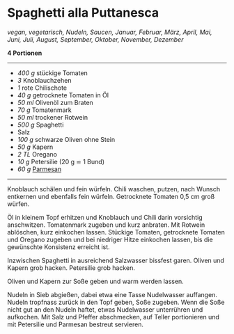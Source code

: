 # Spaghetti alla Puttanesca

*vegan, vegetarisch, Nudeln, Saucen, Januar, Februar, März, April, Mai, Juni, Juli, August, September, Oktober, November, Dezember*

**4 Portionen**

---

- *400 g* stückige Tomaten
- *3* Knoblauchzehen
- *1* rote Chilischote
- *40 g* getrocknete Tomaten in Öl
- *50 ml* Olivenöl zum Braten
- *70 g* Tomatenmark
- *50 ml* trockener Rotwein
- *500 g* Spaghetti
- Salz
- *100 g* schwarze Oliven ohne Stein
- *50 g* Kapern
- *2 TL* Oregano
- *10 g* Petersilie (20 g ⋍ 1 Bund)
- *60 g* [Parmesan](parmesan.md)

---

Knoblauch schälen und fein würfeln. Chili waschen, putzen, nach Wunsch entkernen und ebenfalls fein würfeln. Getrocknete Tomaten 0,5 cm groß würfen.

Öl in kleinem Topf erhitzen und Knoblauch und Chili darin vorsichtig anschwitzen. Tomatenmark zugeben und kurz anbraten. Mit Rotwein ablöschen, kurz einkochen lassen. Stückige Tomaten, getrocknete Tomaten und Oregano zugeben und bei niedriger Hitze einkochen lassen, bis die gewünschte Konsistenz erreicht ist. 

Inzwischen Spaghetti in ausreichend Salzwasser bissfest garen. Oliven und Kapern grob hacken. Petersilie grob hacken.

Oliven und Kapern zur Soße geben und warm werden lassen. 

Nudeln in Sieb abgießen, dabei etwa eine Tasse Nudelwasser auffangen. Nudeln tropfnass zurück in den Topf geben, Soße zugeben. Wenn die Soße nicht gut an den Nudeln haftet, etwas Nudelwasser unterrühren und aufkochen. Mit Salz und Pfeffer abschmecken, auf Teller portionieren und mit Petersilie und Parmesan bestreut servieren.
